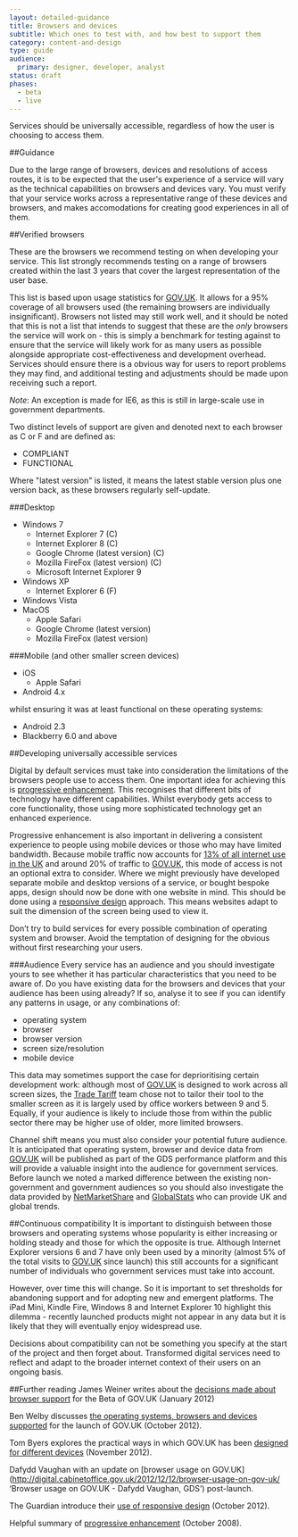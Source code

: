 ```yaml
---
layout: detailed-guidance
title: Browsers and devices
subtitle: Which ones to test with, and how best to support them
category: content-and-design
type: guide
audience:
  primary: designer, developer, analyst
status: draft
phases:
  - beta
  - live
---
```


Services should be universally accessible, regardless of how the user is choosing to access them.

##Guidance

Due to the large range of browsers, devices and resolutions of access routes, it is to be expected that the user's experience of a service will vary as the technical capabilities on browsers and devices vary. You must verify that your service works across a representative range of these devices and browsers, and makes accomodations for creating good experiences in all of them.

##Verified browsers

These are the browsers we recommend testing on when developing your service.  This list strongly recommends testing on a range of browsers created within the last 3 years that cover the largest representation of the user base.

This list is based upon usage statistics for [GOV.UK](https://www.gov.uk).  It allows for a 95% coverage of all browsers used (the remaining browsers are individually insignificant).
Browsers not listed may still work well, and it should be noted that this is not a list that intends to suggest that these are the *only* browsers the service will work on - this is simply a benchmark for testing against to ensure that the service will likely work for as many users as possible alongside appropriate cost-effectiveness and development overhead.
Services should ensure there is a obvious way for users to report problems they may find, and additional testing and adjustments should be made upon receiving such a report.

*Note*: An exception is made for IE6, as this is still in large-scale use in government departments.

Two distinct levels of support are given and denoted next to each browser as C or F and are defined as:
* COMPLIANT
* FUNCTIONAL

Where "latest version" is listed, it means the latest stable version plus one version back, as these browsers regularly self-update.

###Desktop
* Windows 7
  * Internet Explorer 7 (C)
  * Internet Explorer 8 (C)
  * Google Chrome (latest version) (C)
  * Mozilla FireFox (latest version) (C)
  * Microsoft Internet Explorer 9
* Windows XP
  * Internet Explorer 6 (F)
* Windows Vista
* MacOS
  * Apple Safari
  * Google Chrome (latest version)
  * Mozilla FireFox (latest version)

###Mobile (and other smaller screen devices)
* iOS
  * Apple Safari
* Android 4.x

whilst ensuring it was at least functional on these operating systems:
* Android 2.3
* Blackberry 6.0 and above


##Developing universally accessible services

Digital by default services must take into consideration the limitations of the browsers people use to access them. One important idea for achieving this is [progressive enhancement](http://en.wikipedia.org/wiki/Progressive_enhancement 'Progressive enhancement - Wikipedia'). This recognises that different bits of technology have different capabilities. Whilst everybody gets access to core functionality, those using more sophisticated technology get an enhanced experience.

Progressive enhancement is also important in delivering a consistent experience to people using mobile devices or those who may have limited bandwidth. Because mobile traffic now accounts for [13% of all internet use in the UK](http://gs.statcounter.com/#mobile_vs_desktop-GB-monthly-201211-201211-bar 'Mobile vs Desktop in United Kingdom on November 2012 | Statcounter Global Stats') and around 20% of traffic to [GOV.UK](https://www.gov.uk), this mode of access is not an optional extra to consider. Where we might previously have developed separate mobile and desktop versions of a service, or bought bespoke apps, design should now be done with one website in mind. This should be done using a [responsive design](http://en.wikipedia.org/wiki/Responsive_design 'Responsive Web Design - Wikipedia') approach. This means websites adapt to suit the dimension of the screen being used to view it.

Don’t try to build services for every possible combination of operating system and browser. Avoid the temptation of designing for the obvious without first researching your users.

###Audience
Every service has an audience and you should investigate yours to see whether it has particular characteristics that you need to be aware of. Do you have existing data for the browsers and devices that your audience has been using already? If so, analyse it to see if you can identify any patterns in usage, or any combinations of:
* operating system
* browser
* browser version
* screen size/resolution
* mobile device

This data may sometimes support the case for deprioritising certain development work: although most of [GOV.UK](https://www.gov.uk) is designed to work across all screen sizes, the [Trade Tariff](https://www.gov.uk/trade-tariff) team chose not to tailor their tool to the smaller screen as it is largely used by office workers between 9 and 5. Equally, if your audience is likely to include those from within the public sector there may be higher use of older, more limited browsers.

Channel shift means you must also consider your potential future audience. It is anticipated that operating system, browser and device data from [GOV.UK](https://www.gov.uk) will be published as part of the GDS performance platform and this will provide a valuable insight into the audience for government services. Before launch we noted a marked difference between the existing non-government and government audiences so you should also investigate the data provided by [NetMarketShare](http://www.netmarketshare.com 'NetMarketShare') and [GlobalStats](http://gs.statcounter.com 'Statcounter GlobalStats') who can provide UK and global trends.


##Continuous compatibility
It is important to distinguish between those browsers and operating systems whose popularity is either increasing or holding steady and those for which the opposite is true. Although Internet Explorer versions 6 and 7 have only been used by a minority (almost 5% of the total visits to [GOV.UK](https://www.gov.uk) since launch) this still accounts for a significant number of individuals who government services must take into account.

However, over time this will change. So it is important to set thresholds for abandoning support and for adopting new and emergent platforms. The iPad Mini, Kindle Fire, Windows 8 and Internet Explorer 10 highlight this dilemma - recently launched products might not appear in any data but it is likely that they will eventually enjoy widespread use.

Decisions about compatibility can not be something you specify at the start of the project and then forget about. Transformed digital services need to reflect and adapt to the broader internet context of their users on an ongoing basis.

##Further reading
James Weiner writes about the [decisions made about browser support](http://digital.cabinetoffice.gov.uk/2012/01/25/support-for-browsers/ 'Support for browsers - James Weiner, GDS') for the Beta of GOV.UK (January 2012)

Ben Welby discusses [the operating systems, browsers and devices supported](http://digital.cabinetoffice.gov.uk/2012/10/11/what-devices-are-we-supporting-at-launch-and-why/ 'What devices are we supporting at launch, and why? - Ben Welby, GDS') for the launch of GOV.UK (October 2012).

Tom Byers explores the practical ways in which GOV.UK has been [designed for different devices](http://digital.cabinetoffice.gov.uk/2012/11/02/designing-for-different-devices/ 'Designing for different devices - Tom Byers, GDS') (November 2012).

Dafydd Vaughan with an update on [browser usage on GOV.UK](http://digital.cabinetoffice.gov.uk/2012/12/12/browser-usage-on-gov-uk/ ‘Browser usage on GOV.UK - Dafydd Vaughan, GDS’) post-launch.

The Guardian introduce their [use of responsive design](http://www.guardian.co.uk/help/developer-blog/2012/oct/18/responsive-design-guardian-introduction 'Responsive design at the Guardian: an introduction') (October 2012).

Helpful summary of [progressive enhancement](http://www.alistapart.com/articles/understandingprogressiveenhancement/ 'Understanding progressive enhancement') (October 2008).


